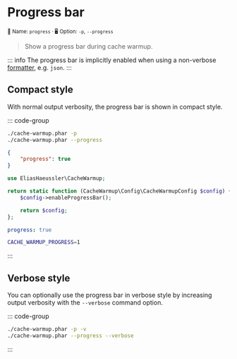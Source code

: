 # Progress bar <Badge type="tip" text="0.1.0+" />

<small>📝 Name: `progress` &middot; 🖥️ Option: `-p`, `--progress`</small>

> Show a progress bar during cache warmup.

::: info
The progress bar is implicitly enabled when using a non-verbose
[formatter](format.md), e.g. `json`.
:::

## Compact style

With normal output verbosity, the progress bar is shown in compact style.

::: code-group

```bash [CLI]
./cache-warmup.phar -p
./cache-warmup.phar --progress
```

```json [JSON]
{
    "progress": true
}
```

```php [PHP]
use EliasHaeussler\CacheWarmup;

return static function (CacheWarmup\Config\CacheWarmupConfig $config) {
    $config->enableProgressBar();

    return $config;
};
```

```yaml [YAML]
progress: true
```

```bash [.env]
CACHE_WARMUP_PROGRESS=1
```

:::

## Verbose style

You can optionally use the progress bar in verbose style by increasing output
verbosity with the `--verbose` command option.

::: code-group

```bash [CLI]
./cache-warmup.phar -p -v
./cache-warmup.phar --progress --verbose
```

:::
